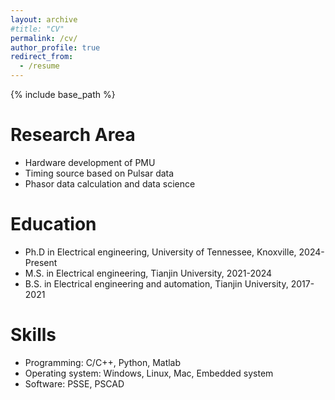 ```yaml
---
layout: archive
#title: "CV"
permalink: /cv/
author_profile: true
redirect_from:
  - /resume
---
```


{% include base_path %}

Research Area
======
* Hardware development of PMU
* Timing source based on Pulsar data
* Phasor data calculation and data science

Education
======
* Ph.D in Electrical engineering, University of Tennessee, Knoxville, 2024-Present
* M.S. in Electrical engineering, Tianjin University, 2021-2024
* B.S. in Electrical engineering and automation, Tianjin University, 2017-2021
 
Skills
======
* Programming: C/C++, Python, Matlab
* Operating system: Windows, Linux, Mac, Embedded system
* Software: PSSE, PSCAD
